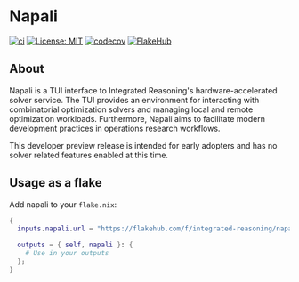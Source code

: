 # Napali

[![ci](https://github.com/integrated-reasoning/napali/actions/workflows/ci.yml/badge.svg)](https://github.com/integrated-reasoning/napali/actions/workflows/ci.yml)
[![License: MIT](https://img.shields.io/badge/License-MIT-blue.svg)](LICENSE-MIT)
[![codecov](https://codecov.io/github/integrated-reasoning/napali/graph/badge.svg?token=9T5TT0XE5X)](https://codecov.io/github/integrated-reasoning/napali)
[![FlakeHub](https://img.shields.io/endpoint?url=https://flakehub.com/f/integrated-reasoning/napali/badge)](https://flakehub.com/flake/integrated-reasoning/napali)

## About

Napali is a TUI interface to Integrated Reasoning's hardware-accelerated solver service. The TUI provides an environment for interacting with combinatorial optimization solvers and managing local and remote optimization workloads. Furthermore, Napali aims to facilitate modern development practices in operations research workflows.

This developer preview release is intended for early adopters and has no solver related features enabled at this time.

## Usage as a flake

Add napali to your `flake.nix`:

```nix
{
  inputs.napali.url = "https://flakehub.com/f/integrated-reasoning/napali/*.tar.gz";

  outputs = { self, napali }: {
    # Use in your outputs
  };
}

```
